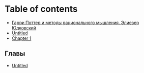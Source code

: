# Table of contents

* [Гарри Поттер и методы рационального мышления. Элиезер Юдковский](README.md)
* [Untitled](untitled.md)
* [Chapter 1](1.md)

## Главы

* [Untitled](glavy/untitled.md)

